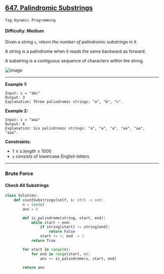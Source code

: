 ## [647. Palindromic Substrings](https://leetcode.com/problems/palindromic-substrings)

```Tag```: ```Dynamic Programming```

#### Difficulty: Medium

Given a string ```s```, return _the number of palindromic substrings in it_.

A string is a palindrome when it reads the same backward as forward.

A substring is a contiguous sequence of characters within the string.

![image](https://github.com/quananhle/Python/assets/35042430/80ad76d6-2c39-4082-bdc5-e62d2ccac511)

---

__Example 1:__
```
Input: s = "abc"
Output: 3
Explanation: Three palindromic strings: "a", "b", "c".
```

__Example 2:__
```
Input: s = "aaa"
Output: 6
Explanation: Six palindromic strings: "a", "a", "a", "aa", "aa", "aaa".
```

__Constraints:__

- $1 \le s.length \le 1000$
- ```s``` consists of lowercase English letters.

---

### Brute Force

#### Check All Substrings

```Python
class Solution:
    def countSubstrings(self, s: str) -> int:
        n = len(s)
        ans = 0

        def is_palindrome(string, start, end):
            while start < end:
                if string[start] != string[end]:
                    return False
                start += 1; end -= 1
            return True

        for start in range(n):
            for end in range(start, n):
                ans += is_palindrome(s, start, end)
        
        return ans
```
